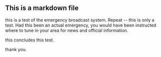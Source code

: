 ## This is a markdown file

this is a test of the emergency broadcast system. Repeat -- this is only a test. Had this been an actual emergency, you would have been instructed where to tune in your area for news and official information.

this concludes this test.

thank you. 